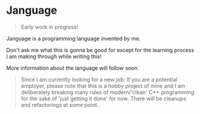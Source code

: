 # Janguage

> Early work in progress!

Janguage is a programming language invented by me.

Don't ask me what this is gonna be good for except for the learning process I am making through while writing this!

More information about the language will follow soon.

> Since I am currently looking for a new job:
> If you are a potential employer, please note that this is a hobby project of mine and I am deliberately breaking many rules of modern/'clean' C++ programming for the sake of 'just getting it done' for now.
> There will be cleanups and refactorings at some point.
